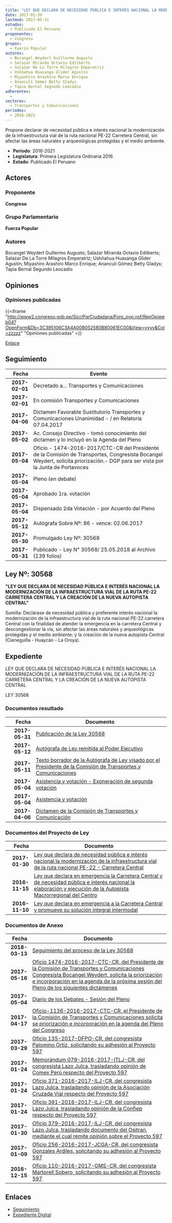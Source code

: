 ```yaml
---
title: "LEY QUE DECLARA DE NECESIDAD PÚBLICA E INTERÉS NACIONAL LA MODERNIZACIÓN DE LA INFRAESTRUCTURA VIAL DE LA RUTA NACIONAL PE-22 CARRETERA CENTRAL"
date: 2017-01-30
lastmod: 2017-05-31
estados: 
  - Publicado El Peruano
proponentes: 
  - Congreso
grupos: 
  - Fuerza Popular
autores: 
  - Bocangel Weydert Guillermo Augusto
  - Salazar Miranda Octavio Edilberto
  - Salazar De La Torre Milagros Emperatriz
  - Ushñahua Huasanga Glider Agustín
  - Miyashiro Arashiro Marco Enrique
  - Ananculi Gómez Betty Gladys
  - Tapia Bernal Segundo Leocadio
adherentes: 
  - 
sectores: 
  - Transportes y Comunicaciones
periodos: 
  - 2016-2021
---
```


Propone declarar de necesidad pública e interés nacional la modernización de la infraestructura vial de la ruta nacional PE-22 Carretera Central, sin afectar las áreas naturales y arqueológicas protegidas y el medio ambiente.

- **Periodo**: 2016-2021
- **Legislatura**: Primera Legislatura Ordinaria 2016
- **Estado**: Publicado El Peruano

## Actores

### Proponente

**Congreso**

### Grupo Parlamentario

**Fuerza Popular**

### Autores

Bocangel Weydert Guillermo Augusto; Salazar Miranda Octavio Edilberto; Salazar De La Torre Milagros Emperatriz; Ushñahua Huasanga Glider Agustín; Miyashiro Arashiro Marco Enrique; Ananculi Gómez Betty Gladys; Tapia Bernal Segundo Leocadio


## Opiniones

### Opiniones publicadas

{{<iframe "http://www2.congreso.gob.pe/Sicr/ParCiudadana/Foro_pvp.nsf/RepOpiweb04?OpenForm&Db=3C395106C3A4A00B052580B80061EC00&View=yyyy&Col=zzzzz" "Opiniones publicadas" >}}

[Enlace](http://www2.congreso.gob.pe/Sicr/ParCiudadana/Foro_pvp.nsf/RepOpiweb04?OpenForm&Db=3C395106C3A4A00B052580B80061EC00&View=yyyy&Col=zzzzz)

## Seguimiento

| Fecha | Evento |
|------:|--------|
| **2017-02-01** | Decretado a... Transportes y Comunicaciones|
| **2017-02-01** | En comisión Transportes y Comunicaciones|
| **2017-04-06** | Dictamen Favorable Sustitutorio Transportes y Comunicaciones Unanimidad - / en Relatoría 07.04.2017|
| **2017-05-02** | Ac. Consejo Directivo - tomó conocimiento del dictamen y lo incluyó en la Agenda del Pleno|
| **2017-05-04** | Oficio - 1474-2016-2017/CTC-CR del Presidente de la Comisión de Transportes, Congresista Bocangel Weydert, solicita priorización.- DGP para ser vista por la Junta de Portavoces|
| **2017-05-04** | Pleno (en debate)|
| **2017-05-04** | Aprobado 1ra. votación|
| **2017-05-04** | Dispensado 2da Votación - por Acuerdo del Pleno|
| **2017-05-12** | Autógrafa Sobre Nº: 86 - vence: 02.06.2017|
| **2017-05-30** | Promulgado Ley Nº: 30568|
| **2017-05-31** | Publicado - Ley N° 30568/ 25.05.2018 al Archivo (139 folios)|

## Ley Nº: 30568

**"LEY QUE DECLARA DE NECESIDAD PÚBLICA E INTERÉS NACIONAL LA MODERNIZACIÓN DE LA INFRAESTRUCTURA VIAL DE LA RUTA PE-22 CARRETERA CENTRAL Y LA CREACIÓN DE LA NUEVA AUTOPISTA CENTRAL"**

Sumilla: Declárase de necesidad pública y preferente interés nacional la modernización de la infraestructura vial de la ruta nacional PE-22 carretera Central con la finalidad de atender la emergencia en la carretera Central y descongestionar la vía, sin afectar las áreas naturales y arqueológicas protegidas y el medio ambiente; y la creación de la nueva autopista Central (Cieneguilla - Huaycán - La Oroya).


## Expediente

LEY QUE DECLARA DE NECESIDAD PÚBLICA E INTERÉS NACIONAL LA MODERNIZACIÓN DE LA INFRAESTRUCTURA VIAL DE LA RUTA PE-22 CARRETERA CENTRAL Y LA CREACIÓN DE LA NUEVA AUTOPISTA CENTRAL

LEY 30568


### Documentos resultado

| Fecha | Documento |
|------:|--------|
| **2017-05-31** | [Publicación de la Ley 30568](http://www.leyes.congreso.gob.pe/Documentos/2016_2021/ADLP/Normas_Legales/30568-LEY.pdf) |
| **2017-05-12** | [Autógrafa de Ley remitida al Poder Ejecutivo](http://www.leyes.congreso.gob.pe/Documentos/2016_2021/Autografas/Ley_y_de_Resolucion_Legislativa/AU0059720170512.pdf) |
| **2017-05-11** | [Texto borrador de la Autógrafa de Ley visado por el Presidente de la Comisión de Transportes y Comunicaciones](http://www.leyes.congreso.gob.pe/Documentos/2016_2021/Texto_Borrador_de_Autografa/BAU0059720170511.pdf) |
| **2017-05-04** | [Asistencia y votación - Exoneración de segunda votación](http://www.leyes.congreso.gob.pe/Documentos/2016_2021/Asistencia_y_Votacion/Proyectos_de_Ley/Exoneracion_de_Segunda_Votacion/ESV0059720170504.pdf) |
| **2017-05-04** | [Asistencia y votación](http://www.leyes.congreso.gob.pe/Documentos/2016_2021/Asistencia_y_Votacion/Proyectos_de_Ley/AV0059720170504.pdf) |
| **2017-04-06** | [Dictamen de la Comisión de Transportes y Comunicación](http://www.leyes.congreso.gob.pe/Documentos/2016_2021/Dictamenes/Proyectos_de_Ley/00597DC23MAY20170406..pdf) |

### Documentos del Proyecto de Ley

| Fecha | Documento |
|------:|--------|
| **2017-01-30** | [Ley que declara de necesidad pública e interés nacional la modernización de la infraestructura vial de la ruta nacional PE-22 - Carretera Central](http://www.leyes.congreso.gob.pe/Documentos/2016_2021/Proyectos_de_Ley_y_de_Resoluciones_Legislativas/PL0090720170130..pdf) |
| **2016-11-15** | [Ley que declara en emergencia la Carretera Central y de necesidad pública e interés nacional la elaboración y ejecución de la Autopista Macrorregional del Centro](http://www.leyes.congreso.gob.pe/Documentos/2016_2021/Proyectos_de_Ley_y_de_Resoluciones_Legislativas/PL0063120161115.pdf) |
| **2016-11-10** | [Ley que declara en emergencia a la Carretera Central y promueve su solución integral intermodal](http://www.leyes.congreso.gob.pe/Documentos/2016_2021/Proyectos_de_Ley_y_de_Resoluciones_Legislativas/PL0059720161110.-.pdf) |

### Documentos de Anexo

| Fecha | Documento |
|------:|--------|
| **2018-03-13** | [Seguimiento del proceso de la Ley 30568](http://www.leyes.congreso.gob.pe/Documentos/2016_2021/Seguimiento_de_Proyectos_de_Ley/00597PL20180113.pdf) |
| **2017-05-16** | [Oficio 1474-2016-2017-CTC-CR, del Presidente de la Comisión de Transportes y Comunicaciones Congresista Bocangel Weydert, solicita la priorización e incorporación en la agenda de la próxima sesión del Pleno de los siguientes dictámenes](http://www.leyes.congreso.gob.pe/Documentos/2016_2021/Oficios/Comisiones_Ordinarias/OFICIO-1474-2016-2017-CTC-CR.pdf) |
| **2017-05-04** | [Diario de los Debates - Sesión del Pleno](http://www.leyes.congreso.gob.pe/Documentos/2016_2021/ADLP/Diario_Debates/30568_DD.pdf) |
| **2017-04-17** | [Oficio-1136-2016-2017-CTC-CR, el Presidente de la Comisión de Transportes y Comunicaciones solicita se priorización e incorporación en la agenda del Pleno del Congreso](http://www.leyes.congreso.gob.pe/Documentos/2016_2021/Oficios/Comisiones_Ordinarias/OFICIO-1136-2016-2017-CTC-CR.pdf) |
| **2017-03-29** | [Oficio 135-2017-DFPO-CR, del congresista Palomino Ortiz, solicitando su adhesión al Proyecto 597](http://www.leyes.congreso.gob.pe/Documentos/2016_2021/Adhesiones/Proyectos_de_Ley/OFICIO-135-2017-DFPO-CR.pdf) |
| **2017-01-24** | [Memorándum 079-2016-2017-ITLJ-CR, del congresista Lazo Julca, trasladando opinión de Comex Perú respecto del Proyecto 597](http://www.leyes.congreso.gob.pe/Documentos/2016_2021/Oficios/Congresistas/MEMO-079-2016-2017-ILJ-CR.pdf) |
| **2017-01-24** | [Oficio 371-2016-2017-ILJ-CR, del congresista Lazo Julca, trasladando opinión de la Asociación Cruzada Vial respecto del Proyecto 597](http://www.leyes.congreso.gob.pe/Documentos/2016_2021/Oficios/Congresistas/OFICIO-371-2016-2017-ILJ-CR.pdf) |
| **2017-01-24** | [Oficio 391-2016-2017-ILJ-CR, del congresista Lazo Julca, trasladando opinión de la Confiep respecto del Proyecto 597](http://www.leyes.congreso.gob.pe/Documentos/2016_2021/Oficios/Congresistas/OFICIO-391-2016-2017-ILJ-CR.pdf) |
| **2017-01-30** | [Oficio 379-2016-2017-ILJ-CR, del congresista Lazo Julca, trasladando documento del Ositran, mediante el cual remite opinión sobre el Proyecto 597](http://www.leyes.congreso.gob.pe/Documentos/2016_2021/Oficios/Congresistas/OFICIO-379-2016-2017-ILJ-CR.pdf) |
| **2017-01-09** | [Oficio 256-2016-2017-JCGA-CR, del congresista Gonzales Ardiles, solicitando su adhesión al Proyecto 597](http://www.leyes.congreso.gob.pe/Documentos/2016_2021/Adhesiones/Proyectos_de_Ley/OF-256-2016-2017-JCGA-CR..pdf) |
| **2016-12-15** | [Oficio 110-2016-2017-GMS-CR, del congresista Martorell Sobero, solicitando su adhesión al Proyecto 597](http://www.leyes.congreso.gob.pe/Documentos/2016_2021/Adhesiones/Proyectos_de_Ley/OFICIO-110-2016-2017-GMS-CR.pdf) |

## Enlaces 

- [Seguimiento](http://www2.congreso.gob.pehttp://www2.congreso.gob.pe/Sicr/TraDocEstProc/CLProLey2016.nsf/f7fff46988ca05b1052578e100829cc7/f32dfb371eec1029052580b8005ed80d?OpenDocument)
- [Expediente Digital](http://www2.congreso.gob.pehttp://www2.congreso.gob.pe/Sicr/TraDocEstProc/CLProLey2016.nsf/f7fff46988ca05b1052578e100829cc7/f32dfb371eec1029052580b8005ed80d?OpenDocument&Click=05257FB7005EB655.eb71d0cf91d8294e05256cdf006b5706/$Body/0.1C6C)

